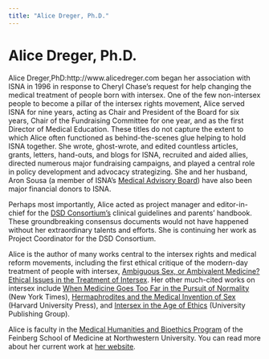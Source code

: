 ```yaml
---
title: "Alice Dreger, Ph.D."
---
```


# Alice Dreger, Ph.D.

<p>Alice Dreger,PhD:http://www.alicedreger.com began her association with <span class="caps">ISNA</span> in 1996 in response to Cheryl Chase’s request for help changing the medical treatment of people born with intersex. One of the few non-intersex people to become a pillar of the intersex rights movement, Alice served <span class="caps">ISNA</span> for nine years, acting as Chair and President of the Board for six years, Chair of the Fundraising Committee for one year, and as the first Director of Medical Education. These titles do not capture the extent to which Alice often functioned as behind-the-scenes glue helping to hold <span class="caps">ISNA</span> together. She wrote, ghost-wrote, and edited countless articles, grants, letters, hand-outs, and blogs for <span class="caps">ISNA</span>, recruited and aided allies, directed numerous major fundraising campaigns, and played a central role in policy development and advocacy strategizing. She and her husband, Aron Sousa (a member of <span class="caps">ISNA</span>’s <a href="/about/medicalboard">Medical Advisory Board</a>) have also been major financial donors to <span class="caps">ISNA</span>.  </p>

<p>Perhaps most importantly, Alice acted as project manager and editor-in-chief for the <a href="http://www.dsdguidelines.org"><span class="caps">DSD</span> Consortium’s</a> clinical guidelines and parents’ handbook. These groundbreaking consensus documents would not have happened without her extraordinary talents and efforts. She is continuing her work as Project Coordinator for the <span class="caps">DSD</span> Consortium.  </p>

<p>Alice is the author of many works central to the intersex rights and medical reform movements, including the first ethical critique of the modern-day treatment of people with intersex, <a href="http://isna.org/articles/ambivalent_medicine">Ambiguous Sex, or Ambivalent Medicine? Ethical Issues in the Treatment of Intersex</a>. Her other much-cited works on intersex include <a href="http://www.nytimes.com/library/national/science/072898sci-essay.html">When Medicine Goes Too Far in the Pursuit of Normality</a> (New York Times), <a href="http://www.alicedreger.com/reviews/invention">Hermaphrodites and the Medical Invention of Sex</a> (Harvard University Press), and <a href="/books/ageofethics">Intersex in the Age of Ethics</a> (University Publishing Group).  </p>

<p>Alice is faculty in the <a href="http://www.mhb.northwestern.edu">Medical Humanities and Bioethics Program</a> of the Feinberg School of Medicine at Northwestern University. You can read more about her current work at <a href="http://www.alicedreger.com">her website</a>.</p>